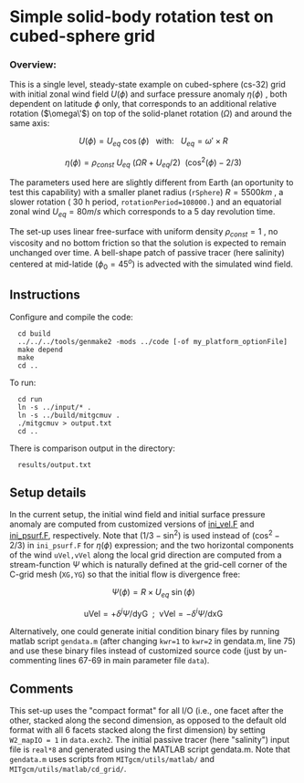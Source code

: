 Simple solid-body rotation test on cubed-sphere grid
========================================================

### Overview:
This is a single level, steady-state example on cubed-sphere (cs-32) grid with initial zonal wind field $U(\phi)$ and surface pressure anomaly $\eta(\phi)$ , both dependent on latitude $\phi$ only,  that corresponds to an additional relative rotation ($\omega\'$) on top of the solid-planet rotation ($\Omega$) and around the same axis:

$$ U(\phi) = U_{eq} ~ \cos( \phi ) ~~~ \mathrm{with:} ~~~ U_{eq} = \omega' \times R $$

$$ \eta(\phi) = \rho_{const} ~ U_{eq} ~ ( \Omega R + U_{eq} / 2 ) ~~ ( \cos^{2}(\phi) - 2/3 ) $$

The parameters used here are slightly different from Earth (an oportunity to test this capability) with a smaller planet radius (`rSphere`) $R = 5500 km$ , a slower rotation ( 30 h period, `rotationPeriod=108000.`) and an equatorial zonal wind $U_{eq} = 80 m/s$ which corresponds to a 5 day revolution time.

The set-up uses linear free-surface with uniform density $\rho_{const} = 1$ , no viscosity and no bottom friction so that the solution is expected to remain unchanged over time.
A bell-shape patch of passive tracer (here salinity) centered at mid-latide ($\phi_{0} = 45^{o}$)
is advected with the simulated wind field.

## Instructions
Configure and compile the code:

```
  cd build
  ../../../tools/genmake2 -mods ../code [-of my_platform_optionFile]
  make depend
  make
  cd ..
```

To run:

```
  cd run
  ln -s ../input/* .
  ln -s ../build/mitgcmuv .
  ./mitgcmuv > output.txt
  cd ..
```

There is comparison output in the directory:

```
  results/output.txt
```

## Setup details
In the current setup, the initial wind field and initial surface pressure anomaly are computed
from customized versions of
[ini_vel.F](https://github.com/MITgcm/MITgcm/blob/master/verification/solid-body.cs-32x32x1/code/ini_vel.F)
 and [ini_psurf.F](https://github.com/MITgcm/MITgcm/blob/master/verification/solid-body.cs-32x32x1/code/ini_psurf.F), respectively.
Note that $(1/3 - \sin^2)$ is used instead of $(\cos^2 - 2/3)$ in `ini_psurf.F` for $\eta(\phi)$ expression;
and the two horizontal components of the wind `uVel,vVel` along the local grid direction are computed from a stream-function $\Psi$ which is naturally defined at the grid-cell corner of the C-grid mesh (`XG,YG`) so that the initial flow is divergence free:

$$ \Psi( \phi ) = R \times U_{eq} ~ \sin( \phi ) $$

$$ \mathrm{uVel} = + \delta^j \Psi / \mathrm{dyG} ~~ ; ~~ \mathrm{vVel} = - \delta^i \Psi / \mathrm{dxG} $$

Alternatively, one could generate initial condition binary files by running matlab script `gendata.m`
(after changing `kwr=1` to `kwr=2` in gendata.m, line 75) and use these binary files instead of
customized source code (just by un-commenting lines 67-69 in main parameter file `data`).

## Comments
  This set-up uses the "compact format" for all I/O (i.e., one facet after the other, stacked
  along the second dimension, as opposed to the default old format with all 6 facets stacked along the first dimension) by setting `W2_mapIO = 1` in `data.exch2`.
  The initial passive tracer (here "salinity") input file is `real*8` and generated using the MATLAB script gendata.m.
  Note that `gendata.m` uses scripts from `MITgcm/utils/matlab/` and `MITgcm/utils/matlab/cd_grid/`.
